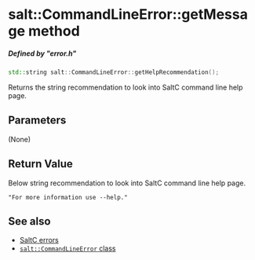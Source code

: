 # salt::CommandLineError::getMessage method
##### Defined by "error.h"
```cpp
std::string salt::CommandLineError::getHelpRecommendation();
```
Returns the string recommendation to look into SaltC command line help page.

## Parameters
(None)

## Return Value
Below string recommendation to look into SaltC command line help page.<br>

    "For more information use --help."

## See also
+ [SaltC errors](../README.md)
+ [`salt::CommandLineError` class](README.md)